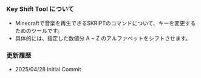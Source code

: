 ### Key Shift Tool について
- Minecraftで音楽を再生できるSKRIPTのコマンドについて、キーを変更するためのツールです。
- 具体的には、指定した数値分 A ~ Z のアルファベットをシフトさせます。

### 更新履歴
- 2025/04/28 Initial Commit